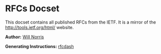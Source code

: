 RFCs Docset
=======================

This docset contains all published RFCs from the IETF.  It is a mirror of the
<http://tools.ietf.org/html/> website.

**Author:** [Will Norris](https://willnorris.com/)

**Generating Instructions:** [rfcdash](https://github.com/willnorris/rfcdash#updating-the-docset)
